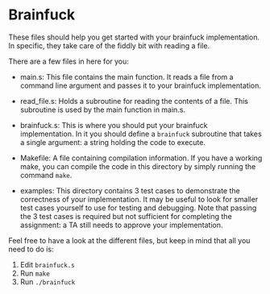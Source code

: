# Brainfuck

These files should help you get started with your brainfuck implementation.
In specific, they take care of the fiddly bit with reading a file.

There are a few files in here for you:

 - main.s:
    This file contains the main function.
    It reads a file from a command line argument and passes it to your brainfuck implementation.

 - read_file.s:
    Holds a subroutine for reading the contents of a file.
    This subroutine is used by the main function in main.s.

 - brainfuck.s:
    This is where you should put your brainfuck implementation.
    In it you should define a `brainfuck` subroutine that takes
    a single argument: a string holding the code to execute.

 - Makefile:
    A file containing compilation information.  If you have a working make,
    you can compile the code in this directory by simply running the command `make`.

 - examples:
    This directory contains 3 test cases to demonstrate the correctness of your implementation.
	It may be useful to look for smaller test cases yourself to use for testing and debugging.
	Note that passing the 3 test cases is required but not sufficient for completing the assignment:
	a TA still needs to approve your implementation.

Feel free to have a look at the different files, but keep in mind that all you need to do is:

  1. Edit `brainfuck.s`
  2. Run `make`
  3. Run `./brainfuck`
